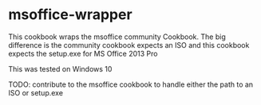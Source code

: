 # msoffice-wrapper

This cookbook wraps the msoffice community Cookbook. The big difference is the 
community cookbook expects an ISO and this cookbook expects the setup.exe for MS Office 2013 Pro

This was tested on Windows 10 

TODO: contribute to the msoffice cookbook to handle either the path to an ISO or setup.exe


